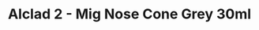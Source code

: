---
layout: product
title: "Alclad 2 - Mig Nose Cone Grey 30ml"
price: "TBA" 
desc: "Metalizer boja"
img_path: "/assets/img/ALCE642.jpg"
brand: "N/A"
available: false
special_offer: false
new: false
soon: false
cat: "040000"
subcat: "040300"
subsubcat: "0N/A"
sifra: "ALCE642"
popular: false
---